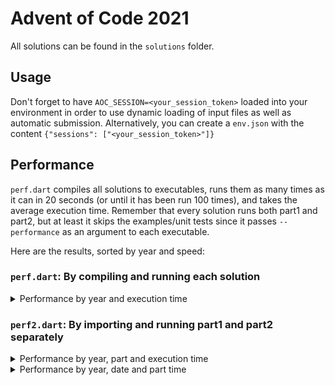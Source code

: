 # Advent of Code 2021
All solutions can be found in the `solutions` folder.
## Usage
Don't forget to have `AOC_SESSION=<your_session_token>` loaded into your environment in order to use dynamic loading of input files as well as automatic submission. Alternatively, you can create a `env.json` with the content `{"sessions": ["<your_session_token>"]}`


## Performance
`perf.dart` compiles all solutions to executables, runs them as many times as it can in 20 seconds (or until it has been run 100 times), and takes the average execution time. Remember that every solution runs both part1 and part2, but at least it skips the examples/unit tests since it passes `--performance` as an argument to each executable.

Here are the results, sorted by year and speed:

### `perf.dart`: By compiling and running each solution

<details>
<summary>Performance by year and execution time</summary>

```
Performance Results for 2021
2021_01.................6.478 ms (ran 100 times)
2021_03.................7.037 ms (ran 100 times)
2021_02.................8.077 ms (ran 100 times)
2021_04................15.969 ms (ran 100 times)

Performance Results for 2020
2020_20..................6.84 ms (ran 100 times)
2020_19................41.227 ms (ran 100 times)
2020_25................72.865 ms (ran 100 times)
2020_23..............2215.086 ms (ran 12 times)
2020_24..............2359.554 ms (ran 11 times)

Performance Results for 2019
2019_01.................5.762 ms (ran 100 times)
2019_08.................8.217 ms (ran 100 times)
2019_02................63.215 ms (ran 100 times)
2019_04...............312.774 ms (ran 80 times)
2019_03...............339.544 ms (ran 74 times)
```
</details>

### `perf2.dart`: By importing and running part1 and part2 separately

<details>
<summary>Performance by year, part and execution time</summary>

```
Performance Results for 2021
2021_01 part 1.................0.1150 ms (ran 1000 times)
2021_01 part 2.................0.2230 ms (ran 1000 times)
2021_03 part 2.................0.2230 ms (ran 1000 times)
2021_03 part 1.................0.3060 ms (ran 1000 times)
2021_02 part 2.................0.6850 ms (ran 1000 times)
2021_02 part 1.................0.6930 ms (ran 1000 times)
2021_04 part 1.................2.3680 ms (ran 1000 times)
2021_04 part 2.................4.4990 ms (ran 1000 times)

Performance Results for 2020
2020_20 part 2.................0.0000 ms (ran 1000 times)
2020_25 part 2.................0.0000 ms (ran 1000 times)
2020_23 part 1.................0.0210 ms (ran 1000 times)
2020_20 part 1.................0.5940 ms (ran 1000 times)
2020_19 part 1.................1.8850 ms (ran 1000 times)
2020_19 part 2.................3.0610 ms (ran 1000 times)
2020_24 part 1.................5.6470 ms (ran 886 times)
2020_25 part 1.................58.7060 ms (ran 86 times)
2020_23 part 2.................2191.7680 ms (ran 3 times)
2020_24 part 2.................2360.7950 ms (ran 3 times)

Performance Results for 2019
2019_01 part 1.................0.0070 ms (ran 1000 times)
2019_01 part 2.................0.0090 ms (ran 1000 times)
2019_02 part 1.................0.0160 ms (ran 1000 times)
2019_08 part 2.................0.7620 ms (ran 1000 times)
2019_08 part 1.................0.8310 ms (ran 1000 times)
2019_02 part 2.................48.5640 ms (ran 103 times)
2019_04 part 1.................88.9170 ms (ran 57 times)
2019_03 part 1.................170.6370 ms (ran 30 times)
2019_03 part 2.................180.4940 ms (ran 28 times)
2019_04 part 2.................202.5300 ms (ran 25 times)
```
</details>


<details>
<summary>Performance by year, date and part time</summary>

```
Performance Results for 2021
2021_01 part 1.................0.1150 ms (ran 1000 times)
2021_01 part 2.................0.2230 ms (ran 1000 times)
2021_02 part 1.................0.6930 ms (ran 1000 times)
2021_02 part 2.................0.6850 ms (ran 1000 times)
2021_03 part 1.................0.3060 ms (ran 1000 times)
2021_03 part 2.................0.2230 ms (ran 1000 times)
2021_04 part 1.................2.3680 ms (ran 1000 times)
2021_04 part 2.................4.4990 ms (ran 1000 times)

Performance Results for 2020
2020_19 part 1.................1.8850 ms (ran 1000 times)
2020_19 part 2.................3.0610 ms (ran 1000 times)
2020_20 part 1.................0.5940 ms (ran 1000 times)
2020_20 part 2.................0.0000 ms (ran 1000 times)
2020_23 part 1.................0.0210 ms (ran 1000 times)
2020_23 part 2.................2191.7680 ms (ran 3 times)
2020_24 part 1.................5.6470 ms (ran 886 times)
2020_24 part 2.................2360.7950 ms (ran 3 times)
2020_25 part 1.................58.7060 ms (ran 86 times)
2020_25 part 2.................0.0000 ms (ran 1000 times)

Performance Results for 2019
2019_01 part 1.................0.0070 ms (ran 1000 times)
2019_01 part 2.................0.0090 ms (ran 1000 times)
2019_02 part 1.................0.0160 ms (ran 1000 times)
2019_02 part 2.................48.5640 ms (ran 103 times)
2019_03 part 1.................170.6370 ms (ran 30 times)
2019_03 part 2.................180.4940 ms (ran 28 times)
2019_04 part 1.................88.9170 ms (ran 57 times)
2019_04 part 2.................202.5300 ms (ran 25 times)
2019_08 part 1.................0.8310 ms (ran 1000 times)
2019_08 part 2.................0.7620 ms (ran 1000 times)
```
</details>